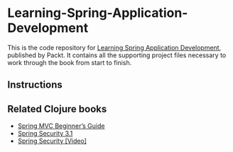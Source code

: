 # Learning-Spring-Application-Development


This is the code repository for [Learning Spring Application Development](https://www.packtpub.com/application-development/learning-spring-application-development?utm_source=github&utm_medium=repository&utm_campaign=9781783987368), published by Packt. It contains all the supporting project files necessary to work through the book from start to finish.

## Instructions



## Related Clojure books

* [Spring MVC Beginner’s Guide](https://www.packtpub.com/application-development/spring-mvc-beginner%E2%80%99s-guide?utm_source=github&utm_medium=repository&utm_campaign=9781783284870)
* [Spring Security 3.1](https://www.packtpub.com/application-development/spring-security-31?utm_source=github&utm_medium=repository&utm_campaign=9781849518260)
* [Spring Security [Video]](https://www.packtpub.com/application-development/spring-security-video?utm_source=github&utm_medium=repository&utm_campaign=9781782168652)
